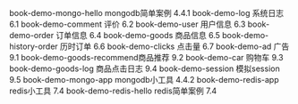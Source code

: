 book-demo-mongo-hello	mongodb简单案例	4.4.1
book-demo-log	          系统日志	6.1
book-demo-comment	        评价	6.2
book-demo-user	          用户信息	6.3
book-demo-order	        订单信息	6.4
book-demo-goods	        商品信息	6.5
book-demo-history-order	历时订单	6.6
book-demo-clicks	点击量  	6.7
book-demo-ad	            广告        9.1
book-demo-goods-recommend商品推荐	9.2
book-demo-car	          购物车	9.3
book-demo-goods-log	商品点击日志	9.4
book-demo-session	模拟session	9.5
book-demo-mongo-app	mongodb小工具	4.4.2
book-demo-redis-app   redis小工具	7.4
book-demo-redis-hello	redis简单案例	7.4
		　
